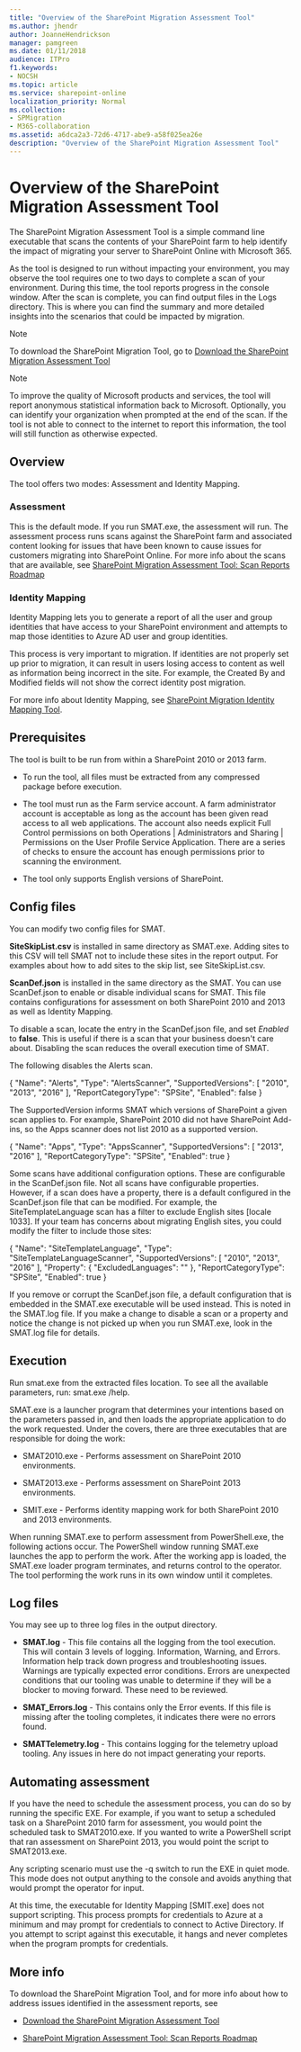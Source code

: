 ```yaml
---
title: "Overview of the SharePoint Migration Assessment Tool"
ms.author: jhendr
author: JoanneHendrickson
manager: pamgreen
ms.date: 01/11/2018
audience: ITPro
f1.keywords:
- NOCSH
ms.topic: article
ms.service: sharepoint-online
localization_priority: Normal
ms.collection:
- SPMigration
- M365-collaboration
ms.assetid: a6dca2a3-72d6-4717-abe9-a58f025ea26e
description: "Overview of the SharePoint Migration Assessment Tool"
---
```


# Overview of the SharePoint Migration Assessment Tool

The SharePoint Migration Assessment Tool is a simple command line executable that scans the contents of your SharePoint farm to help identify the impact of migrating your server to SharePoint Online with Microsoft 365.
  
As the tool is designed to run without impacting your environment, you may observe the tool requires one to two days to complete a scan of your environment. During this time, the tool reports progress in the console window. After the scan is complete, you can find output files in the Logs directory. This is where you can find the summary and more detailed insights into the scenarios that could be impacted by migration.
  
> [!NOTE]
> To download the SharePoint Migration Tool, go to [Download the SharePoint Migration Assessment Tool ](https://www.microsoft.com/download/details.aspx?id=53598)
  
> [!NOTE]
> To improve the quality of Microsoft products and services, the tool will report anonymous statistical information back to Microsoft. Optionally, you can identify your organization when prompted at the end of the scan. If the tool is not able to connect to the internet to report this information, the tool will still function as otherwise expected.
  
## Overview

The tool offers two modes: Assessment and Identity Mapping.
  
### Assessment

This is the default mode. If you run SMAT.exe, the assessment will run. The assessment process runs scans against the SharePoint farm and associated content looking for issues that have been known to cause issues for customers migrating into SharePoint Online. For more info about the scans that are available, see [SharePoint Migration Assessment Tool: Scan Reports Roadmap](sharepoint-migration-assessment-toolscan-reports-roadmap.md)
  
### Identity Mapping

Identity Mapping lets you to generate a report of all the user and group identities that have access to your SharePoint environment and attempts to map those identities to Azure AD user and group identities.
  
This process is very important to migration. If identities are not properly set up prior to migration, it can result in users losing access to content as well as information being incorrect in the site. For example, the Created By and Modified fields will not show the correct identity post migration.
  
For more info about Identity Mapping, see [SharePoint Migration Identity Mapping Tool](sharepoint-migration-identity-mapping-tool.md).
  
## Prerequisites

The tool is built to be run from within a SharePoint 2010 or 2013 farm.
  
- To run the tool, all files must be extracted from any compressed package before execution.
    
- The tool must run as the Farm service account. A farm administrator account is acceptable as long as the account has been given read access to all web applications. The account also needs explicit Full Control permissions on both Operations | Administrators and Sharing | Permissions on the User Profile Service Application. There are a series of checks to ensure the account has enough permissions prior to scanning the environment.

- The tool only supports English versions of SharePoint.
    
## Config files

You can modify two config files for SMAT.
  
 **SiteSkipList.csv** is installed in same directory as SMAT.exe. Adding sites to this CSV will tell SMAT not to include these sites in the report output. For examples about how to add sites to the skip list, see SiteSkipList.csv. 
  
 **ScanDef.json** is installed in the same directory as the SMAT. You can use ScanDef.json to enable or disable individual scans for SMAT. This file contains configurations for assessment on both SharePoint 2010 and 2013 as well as Identity Mapping. 
  
To disable a scan, locate the entry in the ScanDef.json file, and set  *Enabled*  to **false**. This is useful if there is a scan that your business doesn't care about. Disabling the scan reduces the overall execution time of SMAT.
  
The following disables the Alerts scan.
  
{ "Name": "Alerts", "Type": "AlertsScanner", "SupportedVersions": [ "2010", "2013", "2016" ], "ReportCategoryType": "SPSite", "Enabled": false }
  
The SupportedVersion informs SMAT which versions of SharePoint a given scan applies to. For example, SharePoint 2010 did not have SharePoint Add-ins, so the Apps scanner does not list 2010 as a supported version.
  
{ "Name": "Apps", "Type": "AppsScanner", "SupportedVersions": [ "2013", "2016" ], "ReportCategoryType": "SPSite", "Enabled": true }
  
Some scans have additional configuration options. These are configurable in the ScanDef.json file. Not all scans have configurable properties. However, if a scan does have a property, there is a default configured in the ScanDef.json file that can be modified. For example, the SiteTemplateLanguage scan has a filter to exclude English sites [locale 1033]. If your team has concerns about migrating English sites, you could modify the filter to include those sites:
  
{ "Name": "SiteTemplateLanguage", "Type": "SiteTemplateLanguageScanner", "SupportedVersions": [ "2010", "2013", "2016" ], "Property": { "ExcludedLanguages": "" }, "ReportCategoryType": "SPSite", "Enabled": true }
  
If you remove or corrupt the ScanDef.json file, a default configuration that is embedded in the SMAT.exe executable will be used instead. This is noted in the SMAT.log file. If you make a change to disable a scan or a property and notice the change is not picked up when you run SMAT.exe, look in the SMAT.log file for details.
  
## Execution

Run smat.exe from the extracted files location. To see all the available parameters, run: smat.exe /help.
  
SMAT.exe is a launcher program that determines your intentions based on the parameters passed in, and then loads the appropriate application to do the work requested. Under the covers, there are three executables that are responsible for doing the work:
  
- SMAT2010.exe - Performs assessment on SharePoint 2010 environments.
    
- SMAT2013.exe - Performs assessment on SharePoint 2013 environments.
    
- SMIT.exe - Performs identity mapping work for both SharePoint 2010 and 2013 environments.
    
When running SMAT.exe to perform assessment from PowerShell.exe, the following actions occur. The PowerShell window running SMAT.exe launches the app to perform the work. After the working app is loaded, the SMAT.exe loader program terminates, and returns control to the operator. The tool performing the work runs in its own window until it completes.
  
## Log files

You may see up to three log files in the output directory.
  
- **SMAT.log** - This file contains all the logging from the tool execution. This will contain 3 levels of logging. Information, Warning, and Errors. Information help track down progress and troubleshooting issues. Warnings are typically expected error conditions. Errors are unexpected conditions that our tooling was unable to determine if they will be a blocker to moving forward. These need to be reviewed. 
    
- **SMAT_Errors.log** - This contains only the Error events. If this file is missing after the tooling completes, it indicates there were no errors found. 
    
- **SMATTelemetry.log** - This contains logging for the telemetry upload tooling. Any issues in here do not impact generating your reports. 
    
## Automating assessment

If you have the need to schedule the assessment process, you can do so by running the specific EXE. For example, if you want to setup a scheduled task on a SharePoint 2010 farm for assessment, you would point the scheduled task to SMAT2010.exe. If you wanted to write a PowerShell script that ran assessment on SharePoint 2013, you would point the script to SMAT2013.exe.
  
Any scripting scenario must use the -q switch to run the EXE in quiet mode. This mode does not output anything to the console and avoids anything that would prompt the operator for input.
  
At this time, the executable for Identity Mapping [SMIT.exe] does not support scripting. This process prompts for credentials to Azure at a minimum and may prompt for credentials to connect to Active Directory. If you attempt to script against this executable, it hangs and never completes when the program prompts for credentials.
  
## More info

To download the SharePoint Migration Tool, and for more info about how to address issues identified in the assessment reports, see
  
- [Download the SharePoint Migration Assessment Tool ](https://www.microsoft.com/download/details.aspx?id=53598)
    
- [SharePoint Migration Assessment Tool: Scan Reports Roadmap](sharepoint-migration-assessment-toolscan-reports-roadmap.md)
